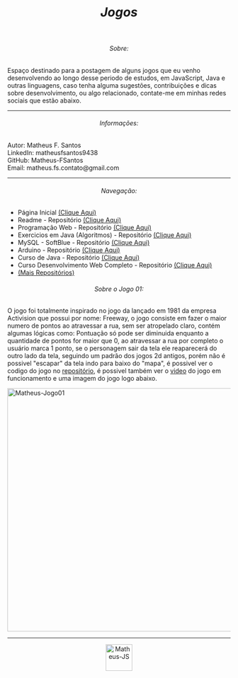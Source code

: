 <header>
  <h1 align="center"><em>Jogos</em></h1>
</header>

<section>
  <h6 align="center">Sobre:</h6>
  <p>
    Espaço destinado para a postagem de alguns jogos que eu venho desenvolvendo ao longo desse periodo de estudos, em JavaScript, Java e outras linguagens, caso tenha alguma sugestões, contribuições e dicas sobre desenvolvimento, ou algo relacionado, contate-me em minhas redes sociais que estão abaixo.
    
<hr>

<section>
  <h6 align="center">Informações:</h6>
  <p>
      Autor: Matheus F. Santos<br>
      LinkedIn: matheusfsantos9438<br>
      GitHub: Matheus-FSantos<br/>
      Email: matheus.fs.contato@gmail.com<br>
      
  </p>
</section>

<hr>

<section>
  <h6 align="center">Navegação:</h6>
  <nav>
    <ul>
      <li>Página Inicial <a href="https://github.com/Matheus-FSantos" target="_blank">(Clique Aqui)</a></li>
      <li>Readme - Repositório <a href="https://github.com/Matheus-FSantos/Matheus-FSantos" target="_blank">(Clique Aqui)</a></li> 
      <li>Programação Web - Repositório <a href="https://github.com/Matheus-FSantos/SENAC-PWA107-1142496616-Matheus" target="_blank">(Clique Aqui)</a></li>
      <li>Exercicios em Java (Algoritmos) - Repositório <a href="https://github.com/Matheus-FSantos/ExerciciosJava" target="_blank">(Clique Aqui)</a></li>
      <li>MySQL - SoftBlue - Repositório <a href="https://github.com/Matheus-FSantos/MySQL-Softblue" target="_blank">(Clique Aqui)</a></li>
      <li>Arduino - Repositório <a href="https://github.com/Matheus-FSantos/ArduinoProjetos" target="_blank">(Clique Aqui)</a></li>
      <li>Curso de Java - Repositório <a href="https://github.com/Matheus-FSantos/Curso-de-Java-Udemy" target="_blank">(Clique Aqui)</a></li>
      <li>Curso Desenvolvimento Web Completo - Repositório <a href="https://github.com/Matheus-FSantos/curso-desenvolvimeto-web-completo-udemy/" targer="_blank">(Clique Aqui)</a></li>
      <li><a href="https://github.com/Matheus-FSantos?tab=repositories">(Mais Repositórios)</a></li>
    </ul>
  </nav>
</section>

<section>
  <h6 align="center">Sobre o Jogo 01:</h6>
  <p>
    O jogo foi totalmente inspirado no jogo da lançado em 1981 da empresa Activision que possui por nome: Freeway, o jogo consiste em fazer o maior numero de pontos ao atravessar a rua, sem ser atropelado claro, contém algumas lógicas como: Pontuação só pode ser diminuida enquanto a quantidade de pontos for maior que 0, ao atravessar a rua por completo o usuário marca 1 ponto, se o personagem sair da tela ele reaparecerá do outro lado da tela, seguindo um padrão dos jogos 2d antigos, porém não é possivel "escapar" da tela indo para baixo do "mapa", é possivel ver o codigo do jogo no <a href="https://github.com/Matheus-FSantos/JogosJS/tree/main/Jogo%2001" target="_blank">repositório</a>, é possivel também ver o <a href="https://github.com/Matheus-FSantos/JogosJS/blob/main/Jogo%2001/Video.mp4" target="_blank">video</a> do jogo em funcionamento e uma imagem do jogo logo abaixo.
  </p>
  <img align="center" alt="Matheus-Jogo01" height="auto" width="550" src="https://user-images.githubusercontent.com/109228925/202874916-a7b4a783-caad-459a-b018-ffce6d816faf.png">
</section>

<hr>

<section align="center">
  <img align="center" alt="Matheus-JS" height="auto" width="60" src="https://cdn.jsdelivr.net/gh/devicons/devicon/icons/javascript/javascript-original.svg">
</section>
